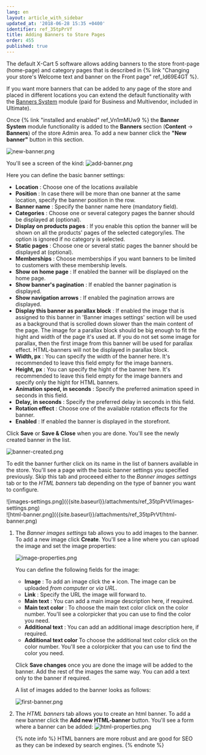 ```yaml
---
lang: en
layout: article_with_sidebar
updated_at: '2018-06-28 15:35 +0400'
identifier: ref_35tpPrVf
title: Adding Banners to Store Pages
order: 455
published: true
---
```

The default X-Cart 5 software allows adding banners to the store front-page (home-page) and category pages that is described in {% link "Changing your store's Welcome text and banner on the Front page" ref_Id69E4GT %}. 

If you want more banners that can be added to any page of the store and placed in different locations you can extend the default functionality with the [Banners System](https://market.x-cart.com/addons/banner-system.html "Adding Banners to Store Pages") module (paid for Business and Multivendor, included in Ultimate). 

Once {% link "installed and enabled" ref_Vn1mMUw9 %} the **Banner System** module functionality is added to the **Banners** section (**Content** -> **Banners**) of the store Admin area. To add a new banner click the **"New banner"** button in this section.

![new-banner.png]({{site.baseurl}}/attachments/ref_35tpPrVf/new-banner.png)

 
You'll see a screen of the kind:
   ![add-banner.png]({{site.baseurl}}/attachments/ref_35tpPrVf/add-banner.png)
   
   Here you can define the basic banner settings:
   * **Location** : Choose one of the locations available
   * **Position** : In case there will be more than one banner at the same location, specify the banner position in the row.
   * **Banner name** : Specify the banner name here (mandatory field).
   * **Categories** : Choose one or several category pages the banner should be displayed at (optional).
   * **Display on products pages** : If you enable this option the banner will be shown on all the products' pages of the selected category/ies. The option is ignored if no category is selected.
   * **Static pages** : Choose one or several static pages the banner should be displayed at (optional).
   * **Memberships** : Choose memberships if you want banners to be limited to customers with these membership levels.
   * **Show on home page** : If enabled the banner will be displayed on the home page.
   * **Show banner's pagination** : If enabled the banner pagination is displayed.
   * **Show navigation arrows** : If enabled the pagination arrows are displayed.
   * **Display this banner as parallax block** : If enabled the image that is assigned to this banner in 'Banner images settings' section will be used as a background that is scrolled down slower than the main content of the page. The image for a parallax block should be big enough to fit the hight and width of the page it's used at. If you do not set some image for parallax, then the first image from this banner will be used for parallax effect. HTML-banners will not be displayed in parallax block.
   * **Width, px** : You can specify the width of the banner here. It's recommended to leave this field empty for the image banners.
   * **Height, px** : You can specify the hight of the banner here. It's recommended to leave this field empty for the image banners and specify only the hight for HTML banners.
   * **Animation speed, in seconds** : Specify the preferred animation speed in seconds in this field.
   * **Delay, in seconds** : Specify the preferred delay in seconds in this field.
   * **Rotation effect** : Choose one of the available rotation effects for the banner.
   * **Enabled** : If enabled the banner is displayed in the storefront.
   
   Click **Save** or **Save & Close** when you are done. You'll see the newly created banner in the list.
   
   ![banner-created.png]({{site.baseurl}}/attachments/ref_35tpPrVf/banner-created.png)

To edit the banner further click on its name in the list of banners available in the store. You'll see a page with the basic banner settings you specified previously. Skip this tab and proceeed either to the _Banner images settings_ tab or to the _HTML banners_ tab depending on the type of banner you want to configure. 
   
<div class="ui stackable two column grid">
  <div class="column" markdown="span">![images-settings.png]({{site.baseurl}}/attachments/ref_35tpPrVf/images-settings.png)</div>
  <div class="column" markdown="span">![html-banner.png]({{site.baseurl}}/attachments/ref_35tpPrVf/html-banner.png)</div>
</div>

1. The _Banner images settings_ tab allows you to add images to the banner. To add a new image click **Create**. 
   You'll see a line where you can upload the image and set the image properties:
   
   ![image-properties.png]({{site.baseurl}}/attachments/ref_35tpPrVf/image-properties.png)
   
   You can define the following fields for the image:
      * **Image** : To add an image click the **+** icon. The image can be uploaded _from computer_ or _via URL_. 
      * **Link** : Specify the URL the image will forward to.
      * **Main text** : You can add a main image description here, if required.
      * **Main text color** : To choose the main text color click on the color number. You'll see a colorpicker that you can use to find the color you need.
      * **Additional text** : You can add an additional image description here, if required.
      * **Additional text color** To choose the additional text color click on the color number. You'll see a colorpicker that you can use to find the color you need.
   
   Click **Save changes** once you are done the image will be added to the banner. Add the rest of the images the same way. You can add a text only to the banner if required. 
   
   A list of images added to the banner looks as follows:
   
   ![first-banner.png]({{site.baseurl}}/attachments/ref_35tpPrVf/first-banner.png)

2. The _HTML banners_ tab allows you to create an html banner. To add a new banner click the **Add new HTML-banner** button. You'll see a form where a banner can be added:
   ![html-properties.png]({{site.baseurl}}/attachments/ref_35tpPrVf/html-properties.png)
   
   {% note info %}
   HTML banners are more robust and are good for SEO as they can be indexed by search engines.
   {% endnote %}
   
